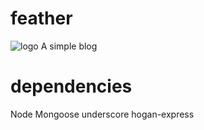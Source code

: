 feather
=======
![logo](http://cdnjscn.b0.upaiyun.com/plus/github/featherlogo.png)
A simple blog

dependencies
=======
Node
Mongoose
underscore
hogan-express





